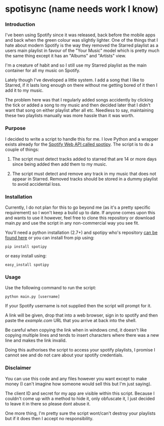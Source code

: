 # spotisync (name needs work I know)

### Introduction

I've been using Spotify since it was released, back before the mobile apps and back
when the green colour was slightly lighter. One of the things that I hate about modern
Spotify is the way they removed the Starred playlist as a users main playlist in favour
of the "Your Music" model which is pretty much the same thing except it has an "Albums"
and "Artists" view.

I'm a creature of habit and so I still use my Starred playlist as the main container
for all my music on Spotify.

Lately though I've developed a little system. I add a song that I like to Starred,
if it lasts long enough on there without me getting bored of it then I add it to my music.

The problem here was that I regularly added songs accidently by clicking the tick or
added a song to my music and then decided later that I didn't want that song on either
playlist after all etc. Needless to say, maintaining these two playlists manually was more
hassle than it was worth.

### Purpose

I decided to write a script to handle this for me. I love Python and a wrapper
exists already for the [Spotify Web API called spotipy](https://github.com/plamere/spotipy). The script is to do a couple of things:

1. The script must detect tracks added to starred that are 14 or more days since being added then add them to my music.

2. The script must detect and remove any track in my music that does not appear in Starred. Removed tracks should be stored in a dummy playlist to avoid accidental loss.

### Installation

Currently, I do not plan for this to go beyond me (as it's a pretty specific requirement) so I won't keep a build up to date. If anyone comes upon this and wants to use it however, feel free to clone this repository or download main.py and use the script in any non-commercial way you see fit.

You'll need a python installation (2.7+) and spotipy who's repository [can be found here](https://github.com/plamere/spotipy) or you can install from pip using:

    pip install spotipy

or easy install using:

    easy_install spotipy

### Usage
Use the following command to run the script:

    python main.py [username]

If your Spotify username is not supplied then the script will prompt for it.

A link will be given, drop that into a web browser, sign in to spotify and then paste the _example.com_ URL that you arrive at back into the shell.

Be careful when copying the link when in windows cmd, it doesn't like copying multiple lines and tends to insert characters where there was a new line and makes the link invalid.

Doing this authorises the script to access your spotify playlists, I promise I cannot see and do not care about your spotify credentials.

### Disclaimer

You can use this code and any files however you want except to make money (I can't imagine how someone would sell this but I'm just saying).

The client ID and secret for my app are visible within this script. Because I couldn't come up with a method to hide it, only obfuscate it, I just decided to leave it in there so please dont abuse it.

One more thing, I'm pretty sure the script wont/can't destroy your playlists but if it does then I accept no responsibility.

